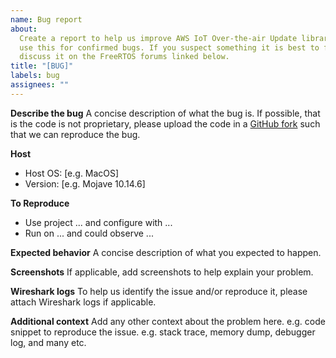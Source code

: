 ```yaml
---
name: Bug report
about:
  Create a report to help us improve AWS IoT Over-the-air Update library. Please
  use this for confirmed bugs. If you suspect something it is best to first
  discuss it on the FreeRTOS forums linked below.
title: "[BUG]"
labels: bug
assignees: ""
---
```


**Describe the bug** A concise description of what the bug is. If possible, that
is the code is not proprietary, please upload the code in a
[GitHub fork](https://docs.github.com/en/get-started/quickstart/fork-a-repo)
such that we can reproduce the bug.

**Host**

- Host OS: [e.g. MacOS]
- Version: [e.g. Mojave 10.14.6]

**To Reproduce**

- Use project ... and configure with ...
- Run on ... and could observe ...

**Expected behavior** A concise description of what you expected to happen.

**Screenshots** If applicable, add screenshots to help explain your problem.

**Wireshark logs** To help us identify the issue and/or reproduce it, please
attach Wireshark logs if applicable.

**Additional context** Add any other context about the problem here. e.g. code
snippet to reproduce the issue. e.g. stack trace, memory dump, debugger log, and
many etc.

<!-- For general inquiries, please post in [FreeRTOS forum](https://forums.FreeRTOS.org) for community support. -->
